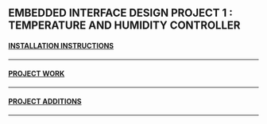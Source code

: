 ## EMBEDDED INTERFACE DESIGN PROJECT 1 : TEMPERATURE AND HUMIDITY CONTROLLER

#### [INSTALLATION INSTRUCTIONS](####installation-instructions)
___

#### [PROJECT WORK](####project-work)
___

#### [PROJECT ADDITIONS](####project-additions)
___


